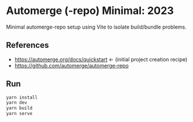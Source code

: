 # Automerge (-repo) Minimal: 2023

Minimal automerge-repo setup using Vite to isolate build/bundle problems.

## References

- https://automerge.org/docs/quickstart ← (initial project creation recipe)
- https://github.com/automerge/automerge-repo

## Run

```bash
yarn install
yarn dev
yarn build
yarn serve
```
